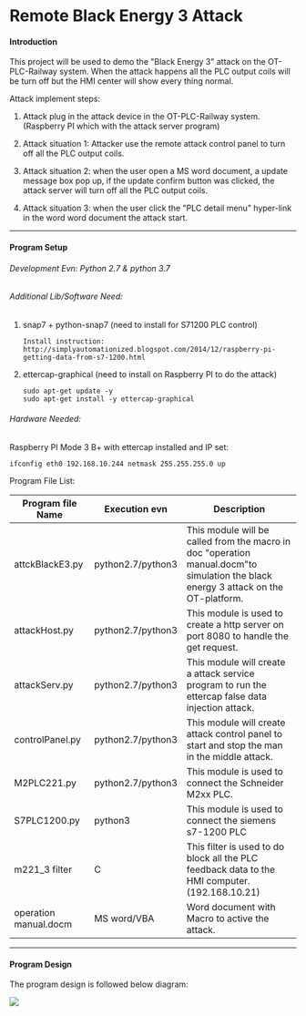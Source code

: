 # Remote Black Energy 3 Attack 
#### Introduction 

This project will be used to demo the "Black Energy 3" attack on the OT-PLC-Railway system. When the attack happens all the PLC output coils will be turn off but the HMI center will show every thing normal.

Attack implement steps: 

1. Attack plug in the attack device in the OT-PLC-Railway system.(Raspberry PI which with the attack server program)

2. Attack situation 1: Attacker use the remote attack control panel to turn off all the PLC output coils. 
3. Attack situation 2: when the user open a MS word document, a update message box pop up, if the update confirm button was clicked, the attack server will turn off all the PLC output coils. 
4. Attack situation 3: when the user click the "PLC detail menu" hyper-link in the word word document the attack start. 

------

#### Program Setup

###### Development Evn: Python 2.7 & python 3.7

###### Additional Lib/Software Need:

1. snap7 + python-snap7 (need to install for S71200 PLC control) 

   ```
   Install instruction: 
   http://simplyautomationized.blogspot.com/2014/12/raspberry-pi-getting-data-from-s7-1200.html
   ```

2. ettercap-graphical (need to install on Raspberry PI to do the attack)

   ```
   sudo apt-get update -y
   sudo apt-get install -y ettercap-graphical
   ```

   

###### Hardware Needed: 

Raspberry PI Mode 3 B+ with ettercap installed and IP set: 

```
ifconfig eth0 192.168.10.244 netmask 255.255.255.0 up
```



Program File List:

| Program file Name     | Execution evn     | Description                                                  |
| --------------------- | ----------------- | ------------------------------------------------------------ |
| attckBlackE3.py       | python2.7/python3 | This module will be called from the macro in doc "operation manual.docm"to simulation the black energy 3 attack on the OT-platform. |
| attackHost.py         | python2.7/python3 | This module is used to create a http server on port 8080 to handle the get request. |
| attackServ.py         | python2.7/python3 | This module will create a attack service program to run the ettercap false data injection attack. |
| controlPanel.py       | python2.7/python3 | This module will create attack control panel to start and stop the man in the middle attack. |
| M2PLC221.py           | python2.7/python3 | This module is used to connect the Schneider M2xx PLC.       |
| S7PLC1200.py          | python3           | This module is used to connect the siemens s7-1200 PLC       |
| m221_3 filter         | C                 | This filter is used to do block all the PLC feedback data to the HMI computer.(192.168.10.21) |
| operation manual.docm | MS word/VBA       | Word document with Macro to active the attack.               |

------

#### Program Design 

The program design is followed below diagram:

![](https://github.com/LiuYuancheng/RailWay_PLC_Control/blob/master/attack/remoteAtk/doc/attack.png)



